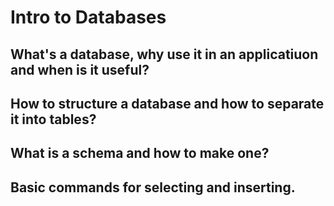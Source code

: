 # Intro to Databases

## What's a database, why use it in an applicatiuon and when is it useful?

## How to structure a database and how to separate it into tables?

## What is a schema and how to make one?

## Basic commands for selecting and inserting.
